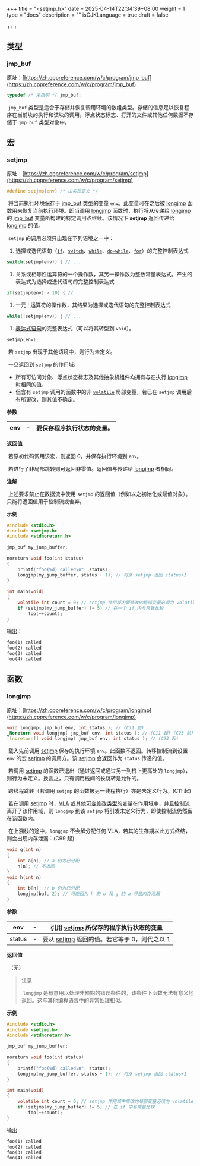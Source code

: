 +++
title = "<setjmp.h>"
date = 2025-04-14T22:34:39+08:00
weight = 1
type = "docs"
description = ""
isCJKLanguage = true
draft = false

+++

## 类型








### jmp_buf

原址：[https://zh.cppreference.com/w/c/program/jmp_buf](https://zh.cppreference.com/w/c/program/jmp_buf)

```c
typedef /* 未指明 */ jmp_buf;

```

​	`jmp_buf` 类型是适合于存储并恢复调用环境的数组类型。存储的信息足以恢复程序在当前块的执行和该块的调用。浮点状态标志、打开的文件或其他任何数据不存储于 `jmp_buf` 类型对象中。

## 宏








### setjmp

原址：[https://zh.cppreference.com/w/c/program/setjmp](https://zh.cppreference.com/w/c/program/setjmp)

```c
#define setjmp(env) /* 由实现定义 */

```

​	将当前执行环境保存于 [jmp_buf](https://zh.cppreference.com/w/c/program/jmp_buf) 类型的变量 `env`。此变量可在之后被 [longjmp](https://zh.cppreference.com/w/c/program/longjmp) 函数用来恢复当前执行环境。即当调用 [longjmp](https://zh.cppreference.com/w/c/program/longjmp) 函数时，执行将从传递给 [longjmp](https://zh.cppreference.com/w/c/program/longjmp) 的 [jmp_buf](https://zh.cppreference.com/w/c/program/jmp_buf) 变量所构建的特定调用点继续。该情况下 **setjmp** 返回传递给 [longjmp](https://zh.cppreference.com/w/c/program/longjmp) 的值。

​	`setjmp` 的调用必须只出现在下列语境之一中：

1. 选择或迭代语句（[`if`](https://zh.cppreference.com/w/c/language/if)、[`switch`](https://zh.cppreference.com/w/c/language/switch)、[`while`](https://zh.cppreference.com/w/c/language/while)、[`do-while`](https://zh.cppreference.com/w/c/language/do)、[`for`](https://zh.cppreference.com/w/c/language/for)）的完整控制表达式

```c
switch(setjmp(env)) { // ...

```

1. 关系或相等性运算符的一个操作数，其另一操作数为整数常量表达式，产生的表达式为选择或迭代语句的完整控制表达式

```c
if(setjmp(env) > 10) { // ...

```

1. 一元 ! 运算符的操作数，其结果为选择或迭代语句的完整控制表达式

```c
while(!setjmp(env)) { // ...

```

1. [表达式语句](https://zh.cppreference.com/w/c/language/statements#.E8.A1.A8.E8.BE.BE.E5.BC.8F.E8.AF.AD.E5.8F.A5)的完整表达式（可以将其转型到 `void`）。

```c
setjmp(env);

```

​	若 `setjmp` 出现于其他语境中，则行为未定义。

​	一旦返回到 `setjmp` 的作用域:

- 所有可访问对象、浮点状态标志及其他抽象机组件均拥有与在执行 [longjmp](https://zh.cppreference.com/w/c/program/longjmp) 时相同的值，
- 但含有 `setjmp` 调用的函数中的非 [`volatile`](https://zh.cppreference.com/w/c/language/volatile) 局部变量，若已在 `setjmp` 调用后有所更改，则其值不确定。

**参数**

| env  | -    | 要保存程序执行状态的变量。 |
| ---- | ---- | -------------------------- |

**返回值**

​	若原初代码调用该宏，则返回 0，并保存执行环境到 `env`。

​	若进行了非局部跳转则可返回非零值。返回值与传递给 [longjmp](https://zh.cppreference.com/w/c/program/longjmp) 者相同。

**注解**

​	上述要求禁止在数据流中使用 `setjmp` 的返回值（例如以之初始化或赋值对象）。只能将返回值用于控制流或舍弃。

**示例**

```c
#include <stdio.h>
#include <setjmp.h>
#include <stdnoreturn.h>
 
jmp_buf my_jump_buffer;
 
noreturn void foo(int status) 
{
    printf("foo(%d) called\n", status);
    longjmp(my_jump_buffer, status + 1); // 将从 setjmp 返回 status+1
}
 
int main(void)
{
    volatile int count = 0; // setjmp 作用域内要修改的局部变量必须为 volatile
    if (setjmp(my_jump_buffer) != 5) // 在一个 if 内与常数比较
        foo(++count);
}

```

输出：

```txt
foo(1) called
foo(2) called
foo(3) called
foo(4) called

```

## 函数








### longjmp

原址：[https://zh.cppreference.com/w/c/program/longjmp](https://zh.cppreference.com/w/c/program/longjmp)

```c
void longjmp( jmp_buf env, int status ); // (C11 前)
_Noreturn void longjmp( jmp_buf env, int status ); // (C11 起) (C23 前)
[[noreturn]] void longjmp( jmp_buf env, int status ); // (C23 起)

```

​	载入先前调用 [setjmp](https://zh.cppreference.com/w/c/program/setjmp) 保存的执行环境 `env`。此函数不返回。转移控制流到设置 `env` 的宏 [setjmp](https://zh.cppreference.com/w/c/program/setjmp) 的调用方。该 [setjmp](https://zh.cppreference.com/w/c/program/setjmp) 会返回作为 `status` 传递的值。

​	若调用 [setjmp](https://zh.cppreference.com/w/c/program/setjmp) 的函数已退出（通过返回或通过另一到栈上更高处的 `longjmp`），则行为未定义。换言之，只有调用栈间的长跳转是允许的。

​	跨线程跳转（若调用 `setjmp` 的函数被另一线程执行）亦是未定义行为。(C11 起)

​	若在调用 [setjmp](https://zh.cppreference.com/w/c/program/setjmp) 时，[VLA](https://zh.cppreference.com/w/c/language/array) 或其他[可变修改类型](https://zh.cppreference.com/w/c/language/declarations)的变量在作用域中，并且控制流离开了该作用域，则 `longjmp` 到该 `setjmp` 将引发未定义行为，即使控制流仍然留在该函数内。

​	在上溯栈的途中，`longjmp` 不会解分配任何 VLA，若其的生存期以此方式终结，则会出现内存泄漏：(C99 起)

```c
void g(int n)
{
    int a[n]; // a 仍为已分配
    h(n); // 不返回
}
void h(int n)
{
    int b[n]; // b 仍为已分配
    longjmp(buf, 2); // 可能因为 h 的 b 和 g 的 a 导致内存泄漏
}

```

**参数**

| env    | -    | 引用 [setjmp](https://zh.cppreference.com/w/c/program/setjmp) 所保存的程序执行状态的变量 |
| ------ | ---- | ------------------------------------------------------------ |
| status | -    | 要从 [setjmp](https://zh.cppreference.com/w/c/program/setjmp) 返回的值。若它等于 0，则代之以 1 |

**返回值**

​	（无）

> 注意
>
> ​	`longjmp` 是有意用以处理非预期的错误条件的，该条件下函数无法有意义地返回。这与其他编程语言中的异常处理相似。

**示例**

```c
#include <stdio.h>
#include <setjmp.h>
#include <stdnoreturn.h>
 
jmp_buf my_jump_buffer;
 
noreturn void foo(int status) 
{
    printf("foo(%d) called\n", status);
    longjmp(my_jump_buffer, status + 1); // 将从 setjmp 返回 status+1
}
 
int main(void)
{
    volatile int count = 0; // setjmp 作用域中修改的局部变量必须为 volatile
    if (setjmp(my_jump_buffer) != 5) // 在 if 中与常量比较
        foo(++count);
}

```

输出：

```txt
foo(1) called
foo(2) called
foo(3) called
foo(4) called
```